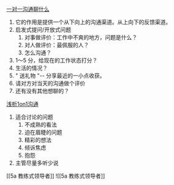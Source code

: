 [一对一沟通聊什么](https://zhuanlan.zhihu.com/p/39065758)
1. 它的作用是提供一个从下向上的沟通渠道。从上向下的反馈渠道。
2. 启发式提问/开放式问题
	1. 对事做评价：工作中不爽的地方，问题是什么？
	2. 对人做评价：最佩服的人？
	3. 怎么沟通？
3. 1～5 分，给现在的工作状态打分？
4. 生活的情况？
5. " 送礼物 "-- 分享最近的一小点收获。
6. 请对方对当天的沟通做个评价
7. 还有没有其他想聊的？

[浅析1on1沟通](http://blog.devtang.com/2015/10/25/one-on-one-summary/)
1. 适合讨论的问题
	1.  不成熟的看法
	2.  迫在眉睫的问题
	3.  精彩的想法
	4.  倾诉焦虑
	5.  抱怨
2. 主管尽量多听少说

[[5a 教练式领导者]]
![[5a 教练式领导者]]



